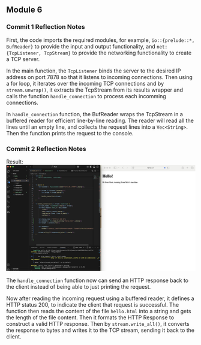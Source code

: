 ## Module 6

### Commit 1 Reflection Notes

First, the code imports the required modules, for example, ```io::{prelude::*, BufReader}``` to provide the input and output functionality, and ```net:{TcpListener, TcpStream}``` to provide the networking functionality to create a TCP server.

In the main function, the ```TcpListener``` binds the server to the desired IP address on port 7878 so that it listens to incoming connections. Then using a for loop, it iterates over the incoming TCP connections and by ```stream.unwrap()```, it extracts the TcpStream from its results wrapper and calls the function ```handle_connection``` to process each incomming connections. 

In ```handle_connection``` function, the BufReader wraps the TcpStream in a buffered reader for efficient line-by-line reading. The reader will read all the lines until an empty line, and collects the request lines into a ```Vec<String>```.  Then the function prints the request to the console. 

### Commit 2 Reflection Notes

Result:
![commits 2 screen](/assets/images/commit2-1.png)

The ```handle_connection``` function now can send an HTTP response back to the client instead of being able to just printing the request. 

Now after reading the incoming request using a buffered reader, it defines a HTTP status 200, to indicate the client that request is successful. The function then reads the content of the file ```hello.html``` into a string and gets the length of the file content. Then it formats the HTTP Response to construct a valid HTTP response. Then by ```stream.write_all()```, it converts the response to bytes and writes it to the TCP stream, sending it back to the client. 
